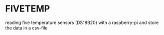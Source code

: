 # FIVETEMP
reading five temperature sensors (DS18B20) with a raspberry-pi and store the data in a csv-file
